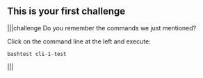 ## This is your first challenge

|||challenge
Do you remember the commands we just mentioned?

Click on the command line at the left and execute:

```
bashtest cli-1-test
```
|||